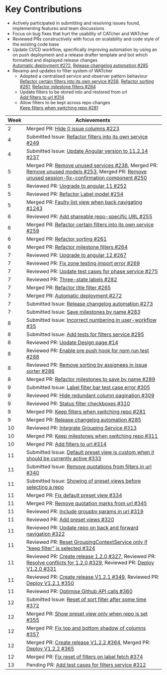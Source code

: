# Key Contributions
* Actively participated in submitting and resolving issues found, implementing features and team discussions
* Focus on bug fixes that hurt the usability of CATcher and WATcher
* Reviewed PRs constructively with focus on scalability and code style of the existing code base
* Update CI/CD workflow, specifically improving automation by using an on push deployment and a release drafter template and bot which formatted and displayed release changes  
  [Automatic deployment #272](https://github.com/CATcher-org/WATcher/pull/272), [Release changelog automation #285](https://github.com/CATcher-org/WATcher/pull/285)
* Revamp and updates to filter system of WATcher
  * Adopted a centralised service and observer pattern behaviour  
    [Refactor certain filters into its own service #259](https://github.com/CATcher-org/WATcher/pull/259), [Refactor sorting #261](https://github.com/CATcher-org/WATcher/pull/261), [Refactor milestone filters #264](https://github.com/CATcher-org/WATcher/pull/264)
  * Update filters to be stored into and restored from url  
    [Add filters to url #314](https://github.com/CATcher-org/WATcher/pull/314)
  * Allow filters to be kept across repo changes  
    [Keep filters when switching repo #281](https://github.com/CATcher-org/WATcher/pull/281)

| Week | Achievements |
| ---- | ------------ |
| 2 | Merged PR: [Hide 0 issue columns #223](https://github.com/CATcher-org/WATcher/pull/223) |
| 4 | Submitted Issue: [Refactor filters into its own service #249](https://github.com/CATcher-org/WATcher/issues/249) |
| 4 | Submitted Issue: [Update Angular version to 11.2.14 #237](https://github.com/CATcher-org/WATcher/issues/237) |
| 5 | Merged PR: [Remove unused services #238](https://github.com/CATcher-org/WATcher/pull/238), Merged PR: [Remove unused models #253](https://github.com/CATcher-org/WATcher/pull/253), Merged PR: [Remove unused session-fix-confirmation component #250](https://github.com/CATcher-org/WATcher/pull/250) |
| 5 | Reviewed PR: [Upgrade to angular 11 #252](https://github.com/CATcher-org/WATcher/pull/252) |
| 5 | Reviewed PR: [Refactor Label model #254](https://github.com/CATcher-org/WATcher/pull/254) |
| 5 | Merged PR: [Faulty list view when back navigating #1243](https://github.com/CATcher-org/CATcher/pull/1243) |
| 6 | Reviewed PR: [Add shareable repo-specific URL #255](https://github.com/CATcher-org/WATcher/pull/255) |
| 6 | Merged PR: [Refactor certain filters into its own service #259](https://github.com/CATcher-org/WATcher/pull/259) |
| 6 | Merged PR: [Refactor sorting #261](https://github.com/CATcher-org/WATcher/pull/261) |
| 6 | Merged PR: [Refactor milestone filters #264](https://github.com/CATcher-org/WATcher/pull/264) |
| 7 | Reviewed PR: [Upgrade to angular 12 #267](https://github.com/CATcher-org/WATcher/pull/267) |
| 7 | Reviewed PR: [Fix zone testing import error #269](https://github.com/CATcher-org/WATcher/pull/269) |
| 7 | Reviewed PR: [Update test cases for phase service #275](https://github.com/CATcher-org/WATcher/pull/275) |
| 7 | Reviewed PR: [Three-state labels #282](https://github.com/CATcher-org/WATcher/pull/282) |
| 7 | Merged PR: [Refactor title filter #265](https://github.com/CATcher-org/WATcher/pull/265) |
| 7 | Merged PR: [Automatic deployment #272](https://github.com/CATcher-org/WATcher/pull/272) |
| 7 | Submitted Issue: [Release changelog automation #273](https://github.com/CATcher-org/WATcher/issues/273) |
| 7 | Submitted Issue: [Save milestones by name #283](https://github.com/CATcher-org/WATcher/issues/283) |
| 8 | Submitted Issue: [Incorrect numbering in user-workflow #35](https://github.com/CATcher-org/catcher-org.github.io/issues/35) |
| 8 | Submitted Issue: [Add tests for filters service #295](https://github.com/CATcher-org/WATcher/issues/295) |
| 8 | Reviewed PR: [Update Design page #14](https://github.com/CATcher-org/WATcher-docs/pull/14) |
| 8 | Reviewed PR: [Enable pre push hook for npm run test #288](https://github.com/CATcher-org/WATcher/pull/288) |
| 8 | Reviewed PR: [Remove sorting by assignees in issue sorter #286](https://github.com/CATcher-org/WATcher/pull/286) |
| 8 | Merged PR: [Refactor milestones to save by name #289](https://github.com/CATcher-org/WATcher/pull/289) |
| 9 | Submitted Issue: [Label filter bar test case error #305](https://github.com/CATcher-org/WATcher/issues/305) |
| 9 | Reviewed PR: [Hide redundant column pagination #309](https://github.com/CATcher-org/WATcher/pull/309) |
| 9 | Reviewed PR: [Status filter checkboxes #310](https://github.com/CATcher-org/WATcher/pull/310) |
| 9 | Merged PR: [Keep filters when switching repo #281](https://github.com/CATcher-org/WATcher/pull/281) |
| 9 | Merged PR: [Release changelog automation #285](https://github.com/CATcher-org/WATcher/pull/285) |
| 10 | Reviewed PR: [Integrate Grouping Service #313](https://github.com/CATcher-org/WATcher/pull/313) |
| 10 | Merged PR: [Keep milestones when switching repo #311](https://github.com/CATcher-org/WATcher/pull/311) |
| 10 | Merged PR: [Add filters to url #314](https://github.com/CATcher-org/WATcher/pull/314) |
| 11 | Submitted Issue: [Default preset view is custom when it should be currently active #333](https://github.com/CATcher-org/WATcher/issues/333) |
| 11 | Submitted Issue: [Remove quotations from filters in url #340](https://github.com/CATcher-org/WATcher/issues/340) |
| 11 | Submitted Issue: [Showing of preset views before selecting a repo](https://github.com/CATcher-org/WATcher/issues/352) |
| 11 | Merged PR: [Fix default preset view #334](https://github.com/CATcher-org/WATcher/pull/334) |
| 11 | Merged PR: [Remove quotation marks from url #345](https://github.com/CATcher-org/WATcher/pull/345) |
| 11 | Reviewed PR: [Include groupby params in url #319](https://github.com/CATcher-org/WATcher/pull/319) |
| 11 | Reviewed PR: [Add preset views #320](https://github.com/CATcher-org/WATcher/pull/320) |
| 11 | Reviewed PR: [Update repo on back and forward navigation #322](https://github.com/CATcher-org/WATcher/pull/322) |
| 11 | Reviewed PR: [Reset GroupingContextService only if "keep filter" is selected #324](https://github.com/CATcher-org/WATcher/pull/324) |
| 11 | Reviewed PR: [Create release 1.2.0 #327](https://github.com/CATcher-org/WATcher/pull/327), Reviewed PR: [Resolve conflicts for 1.2.0 #329](https://github.com/CATcher-org/WATcher/pull/329), Reviewed PR: [Deploy V1.2.0 #331](https://github.com/CATcher-org/WATcher/pull/331) |
| 11 | Reviewed PR: [Create release V1.2.1 #349](https://github.com/CATcher-org/WATcher/pull/349), Reviewed PR: [Deploy V1.2.1 #350](https://github.com/CATcher-org/WATcher/pull/350) |
| 11 | Reviewed PR: [Optimise Github API calls #360](https://github.com/CATcher-org/WATcher/pull/360) |
| 12 | Submitted Issue: [Reset of sort filter after some time #372](https://github.com/CATcher-org/WATcher/issues/372) |
| 12 | Merged PR: [Show preset view only when repo is set #355](https://github.com/CATcher-org/WATcher/pull/355) |
| 12 | Merged PR: [Fix top and bottom shadow of columns #357](https://github.com/CATcher-org/WATcher/pull/357) |
| 12 | Merged PR: [Create release V1.2.2 #364](https://github.com/CATcher-org/WATcher/pull/364), Merged PR: [Deploy V1.2.2 #365](https://github.com/CATcher-org/WATcher/pull/365) |
| 12 | Merged PR: [Fix reset of filters on label fetch #374](https://github.com/CATcher-org/WATcher/pull/374) |
| 13 | Pending PR: [Add test cases for filters service #312](https://github.com/CATcher-org/WATcher/pull/312) |
